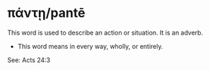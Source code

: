 # πάντῃ/pantē
This word is used to describe an action or situation. It is an adverb.
* This word means in every way, wholly, or entirely.

See: Acts 24:3

